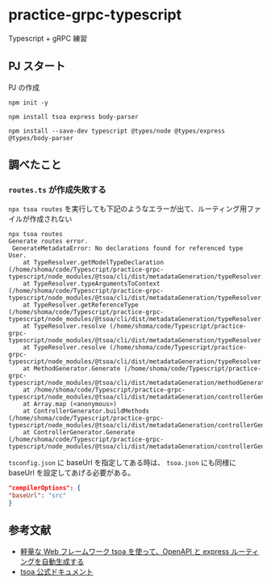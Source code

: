 # practice-grpc-typescript

Typescript + gRPC 練習

## PJ スタート

PJ の作成

```npm
npm init -y

npm install tsoa express body-parser

npm install --save-dev typescript @types/node @types/express @types/body-parser
```

## 調べたこと

### `routes.ts` が作成失敗する

`npx tsoa routes` を実行しても下記のようなエラーが出て、ルーティング用ファイルが作成されない

```
npx tsoa routes
Generate routes error.
 GenerateMetadataError: No declarations found for referenced type User.
    at TypeResolver.getModelTypeDeclaration (/home/shoma/code/Typescript/practice-grpc-typescript/node_modules/@tsoa/cli/dist/metadataGeneration/typeResolver.js:755:19)
    at TypeResolver.typeArgumentsToContext (/home/shoma/code/Typescript/practice-grpc-typescript/node_modules/@tsoa/cli/dist/metadataGeneration/typeResolver.js:880:34)
    at TypeResolver.getReferenceType (/home/shoma/code/Typescript/practice-grpc-typescript/node_modules/@tsoa/cli/dist/metadataGeneration/typeResolver.js:576:14)
    at TypeResolver.resolve (/home/shoma/code/Typescript/practice-grpc-typescript/node_modules/@tsoa/cli/dist/metadataGeneration/typeResolver.js:389:36)
    at TypeResolver.resolve (/home/shoma/code/Typescript/practice-grpc-typescript/node_modules/@tsoa/cli/dist/metadataGeneration/typeResolver.js:379:118)
    at MethodGenerator.Generate (/home/shoma/code/Typescript/practice-grpc-typescript/node_modules/@tsoa/cli/dist/metadataGeneration/methodGenerator.js:39:78)
    at /home/shoma/code/Typescript/practice-grpc-typescript/node_modules/@tsoa/cli/dist/metadataGeneration/controllerGenerator.js:45:41
    at Array.map (<anonymous>)
    at ControllerGenerator.buildMethods (/home/shoma/code/Typescript/practice-grpc-typescript/node_modules/@tsoa/cli/dist/metadataGeneration/controllerGenerator.js:45:14)
    at ControllerGenerator.Generate (/home/shoma/code/Typescript/practice-grpc-typescript/node_modules/@tsoa/cli/dist/metadataGeneration/controllerGenerator.js:34:27)
```

`tsconfig.json` に baseUrl を指定してある時は、 `tsoa.json` にも同様に baseUrl を設定してあげる必要がある。

```json
"compilerOptions": {
"baseUrl": "src"
}
```

## 参考文献

- [軽量な Web フレームワーク tsoa を使って、OpenAPI と express ルーティングを自動生成する](https://zenn.dev/briete/articles/e556424c18e68d)
- [tsoa 公式ドキュメント](https://tsoa-community.github.io/docs/)
